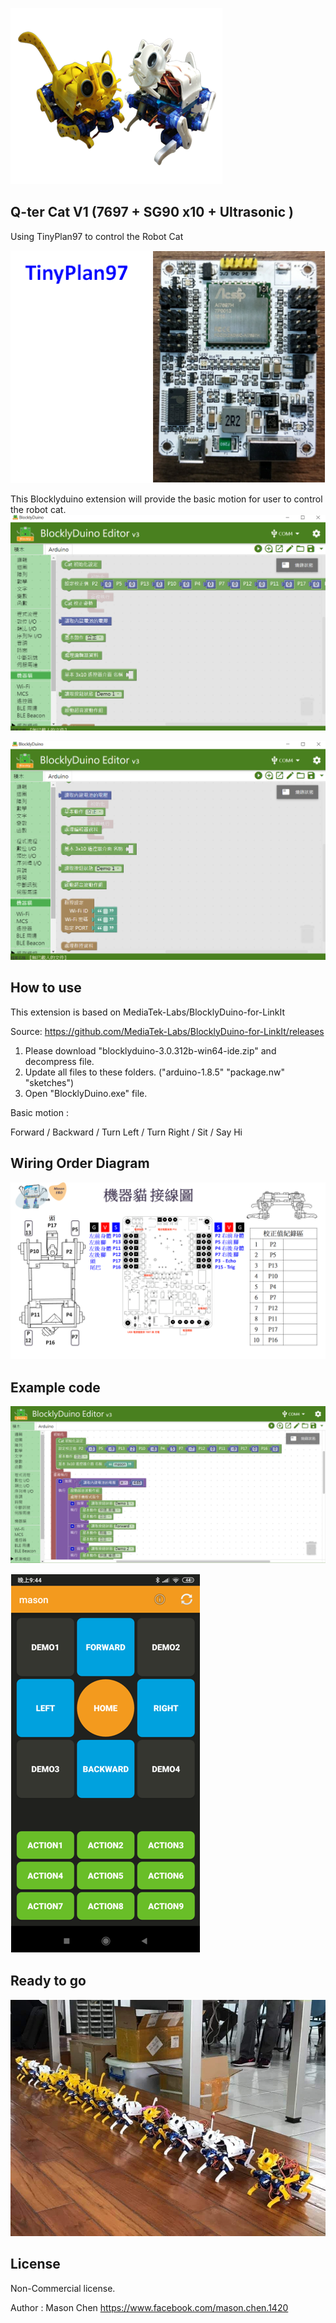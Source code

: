 ![image](Q-ter_Cat.png)
   
## Q-ter Cat V1 (7697 + SG90 x10 + Ultrasonic )
Using TinyPlan97 to control the Robot Cat

![image](TinyPlan97.png)

This Blocklyduino extension will provide the basic motion for user to control the robot cat.
![image](blockly_cat.png)

![image](blockly_cat_2.png)

## How to use 
This extension is based on MediaTek-Labs/BlocklyDuino-for-LinkIt 

Source: 
https://github.com/MediaTek-Labs/BlocklyDuino-for-LinkIt/releases

1. Please download "blocklyduino-3.0.312b-win64-ide.zip" and decompress file. 
2. Update all files to these folders.  ("arduino-1.8.5" "package.nw" "sketches")
3. Open "BlocklyDuino.exe" file. 

Basic motion :

Forward / Backward / Turn Left / Turn Right / Sit / Say Hi

## Wiring Order Diagram
![image](Q-ter_Cat_pinout.png)

## Example code 
![image](blockly_remote_control_example.png)

![image](remote_control.png)

## Ready to go
![image](group_play_cat.jpg)

## License

Non-Commercial license.

Author : Mason Chen
https://www.facebook.com/mason.chen.1420


